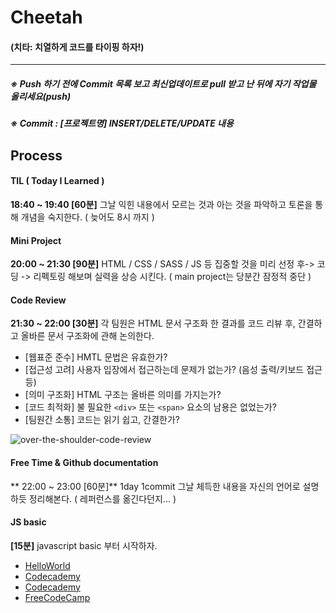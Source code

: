 # Cheetah
#### (치타: 치열하게 코드를 타이핑 하자!)
---------------------------------------------------------------------------
##### ※ Push 하기 전에 Commit 목록 보고 최신업데이트로 pull 받고 난 뒤에 자기 작업물 올리세요(push)
##### ※ Commit : [프로젝트명] INSERT/DELETE/UPDATE 내용


## Process

#### TIL ( Today I Learned )
**18:40 ~ 19:40 [60분]** 그날 익힌 내용에서 모르는 것과 아는 것을 파악하고 토론을 통해 개념을 숙지한다. ( 늦어도 8시 까지 )  


#### Mini Project
**20:00 ~ 21:30 [90분]**  HTML / CSS / SASS / JS 등 집중할 것을 미리 선정 후-> 코딩 -> 리펙토링 해보며 실력을 상승 시킨다. 
( main project는 당분간 잠정적 중단 )


#### Code Review
**21:30 ~ 22:00 [30분]** 각 팀원은 HTML 문서 구조화 한 결과를 코드 리뷰 후, 간결하고 올바른 문서 구조화에 관해 논의한다.

- [웹표준 준수] HMTL 문법은 유효한가?
- [접근성 고려] 사용자 입장에서 접근하는데 문제가 없는가? (음성 출력/키보드 접근 등)
- [의미 구조화] HTML 구조는 올바른 의미를 가지는가?
- [코드 최적화] 불 필요한 `<div>` 또는 `<span>` 요소의 남용은 없었는가?
- [팀원간 소통] 코드는 읽기 쉽고, 간결한가?

![over-the-shoulder-code-review](./3_images/main_code_review.png)




#### Free Time & Github documentation 
** 22:00 ~ 23:00 [60분]** 1day 1commit 그날 체득한 내용을 자신의 언어로 설명하듯 정리해본다. ( 레퍼런스를 옮긴다던지... )


#### JS basic
**[15분]** javascript basic 부터 시작하자.
- [HelloWorld](http://tryhelloworld.co.kr/)
- [Codecademy](https://www.codecademy.com/ko/tracks/javascript-ko)
- [Codecademy](https://www.codecademy.com/learn/javascript)
- [FreeCodeCamp](https://www.freecodecamp.com/)
